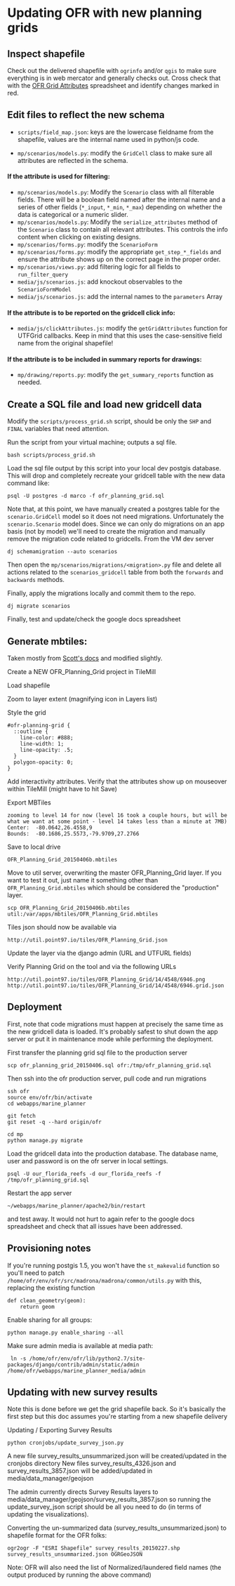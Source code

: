 # Updating OFR with new planning grids

## Inspect shapefile

 Check out the delivered shapefile with `ogrinfo` and/or `qgis` to make sure everything is in web mercator and generally checks out. Cross check that with the [OFR Grid Attributes](https://docs.google.com/spreadsheets/d/1LOT9xl6_iiUSCI09_al7phZDF50HSnPPZRp768R1Xyg/edit?pli=1#gid=0) spreadsheet and identify changes marked in red.

## Edit files to reflect the new schema

* `scripts/field_map.json`: keys are the lowercase fieldname from the shapefile, values are the internal name used in python/js code.

* `mp/scenarios/models.py`: modify the `GridCell` class to make sure all attributes are reflected in the schema.

#### **If** the attribute is used for filtering:

* `mp/scenarios/models.py`: Modify the `Scenario` class with all filterable fields. There will be a boolean field named after the internal name and a series of other fields (`*_input`, `*_min`, `*_max`) depending on whether the data is categorical or a numeric slider.
* `mp/scenarios/models.py`: Modify the `serialize_attributes` method of the `Scenario` class to contain all relevant attributes. This controls the info content when clicking on existing designs.
* `mp/scenarios/forms.py`: modify the `ScenarioForm`
* `mp/scenarios/forms.py`: modify the appropriate `get_step_*_fields` and ensure the attribute shows up on the correct page in the proper order.
* `mp/scenarios/views.py`: add filtering logic for all fields to `run_filter_query`
* `media/js/scenarios.js`: add knockout observables to the `ScenarioFormModel`
* `media/js/scenarios.js`: add the internal names to the `parameters` Array

#### If the attribute is to be reported on the gridcell click info:
* `media/js/clickAttributes.js`: modify the `getGridAttributes` function for UTFGrid callbacks. Keep in mind that this uses the case-sensitive field name from the original shapefile!

#### If the attribute is to be included in summary reports for drawings:
* `mp/drawing/reports.py`: modify the `get_summary_reports` function as needed.

## Create a SQL file and load new gridcell data

Modify the `scripts/process_grid.sh` script, should be only the `SHP` and `FINAL` variables that need attention.

Run the script from your virtual machine; outputs a sql file.

    bash scripts/process_grid.sh

Load the sql file output by this script into your local dev postgis database. This will drop and completely recreate your gridcell table with the new data command like:

    psql -U postgres -d marco -f ofr_planning_grid.sql

Note that, at this point, we have manually created a postgres table for the `scenario.GridCell` model so it does not need migrations. Unfortunately the `scenario.Scenario` model does. Since we can only do migrations on an app basis (not by model) we'll need to create the migration and manually remove the migration code related to gridcells. From the VM dev server

    dj schemamigration --auto scenarios

Then open the `mp/scenarios/migrations/<migration>.py` file and delete all actions related to the `scenarios_gridcell` table from both the `forwards` and `backwards` methods.

Finally, apply the migrations locally and commit them to the repo.

    dj migrate scenarios

Finally, test and update/check the google docs spreadsheet

## Generate mbtiles:

Taken mostly from [Scott's docs](https://sites.google.com/a/pointnineseven.com/scott-s-notes/apps/our-florida-reefs-mp#mbtiles) and modified slightly.

Create a NEW OFR_Planning_Grid project in TileMill

Load shapefile

Zoom to layer extent (magnifying icon in Layers list)

Style the grid

    #ofr-planning-grid {
      ::outline {
        line-color: #888;
        line-width: 1;
        line-opacity: .5;
      }
      polygon-opacity: 0;
    }

Add interactivity attributes. Verify that the attributes show up on mouseover within TileMill (might have to hit Save)

Export MBTiles

    zooming to level 14 for now (level 16 took a couple hours, but will be what we want at some point - level 14 takes less than a minute at 7MB)
    Center:  -80.0642,26.4558,9
    Bounds:  -80.1686,25.5573,-79.9709,27.2766

Save to local drive

    OFR_Planning_Grid_20150406b.mbtiles

Move to util server, overwriting the master OFR_Planning_Grid layer. If you want to test it out, just name it something other than `OFR_Planning_Grid.mbtiles` which should be considered the "production" layer.

    scp OFR_Planning_Grid_20150406b.mbtiles util:/var/apps/mbtiles/OFR_Planning_Grid.mbtiles

Tiles json should now be available via

    http://util.point97.io/tiles/OFR_Planning_Grid.json

Update the layer via the django admin (URL and UTFURL fields)

Verify Planning Grid on the tool and via the following URLs

    http://util.point97.io/tiles/OFR_Planning_Grid/14/4548/6946.png
    http://util.point97.io/tiles/OFR_Planning_Grid/14/4548/6946.grid.json



## Deployment

First, note that code migrations must happen at precisely the same time as the new gridcell data is loaded. It's probably safest to shut down the app server or put it in maintenance mode while performing the deployment.

First transfer the planning grid sql file to the production server

    scp ofr_planning_grid_20150406.sql ofr:/tmp/ofr_planning_grid.sql

Then ssh into the ofr production server, pull code and run migrations

    ssh ofr
    source env/ofr/bin/activate
    cd webapps/marine_planner

    git fetch
    git reset -q --hard origin/ofr

    cd mp
    python manage.py migrate


Load the gridcell data into the production database. The database name, user and password is on the ofr server in local settings.

    psql -U our_florida_reefs -d our_florida_reefs -f /tmp/ofr_planning_grid.sql

Restart the app server

    ~/webapps/marine_planner/apache2/bin/restart

and test away. It would not hurt to again refer to the google docs spreadsheet and check that all issues have been addressed.


## Provisioning notes

If you're running postgis 1.5, you won't have the `st_makevalid` function so you'll need to patch `/home/ofr/env/ofr/src/madrona/madrona/common/utils.py` with this, replacing the existing function

    def clean_geometry(geom):
        return geom

Enable sharing for all groups:

    python manage.py enable_sharing --all

Make sure admin media is available at media path:

     ln -s /home/ofr/env/ofr/lib/python2.7/site-packages/django/contrib/admin/static/admin /home/ofr/webapps/marine_planner_media/admin


## Updating with new survey results

Note this is done before we get the grid shapefile back. So it's basically the first step but this doc assumes you're starting from a new shapefile delivery

Updating / Exporting Survey Results

    python cronjobs/update_survey_json.py

A new file survey_results_unsummarized.json will be created/updated in the cronjobs directory
New files survey_results_4326.json and survey_results_3857.json will be added/updated in media/data_manager/geojson

The admin currently directs Survey Results layers to media/data_manager/geojson/survey_results_3857.json so running the update_survey_json script should be all you need to do (in terms of updating the visualizations).

Converting the un-summarized data (survey_results_unsummarized.json) to shapefile format for the OFR folks:

    ogr2ogr -F "ESRI Shapefile" survey_results_20150227.shp survey_results_unsummarized.json OGRGeoJSON

Note: OFR will also need the list of Normalized/laundered field names (the output produced by running the above command)